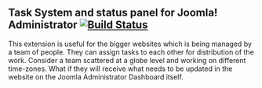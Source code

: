 Task System and status panel for Joomla! Administrator [![Build Status](https://travis-ci.org/InstaWebCare/joomla-admin-task-system.svg?branch=master)](https://travis-ci.org/InstaWebCare/joomla-admin-task-system)
-----

This extension is useful for the bigger websites which is being managed by a team of people.
They can assign tasks to each other for distribution of the work. Consider a team scattered at
a globe level and working on different time-zones. What if they will receive what needs to be
updated in the website on the Joomla Administrator Dashboard itself.
